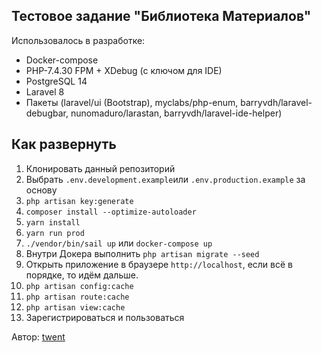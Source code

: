 ## Тестовое задание "Библиотека Материалов"

Использовалось в разработке:

- Docker-compose
- PHP-7.4.30 FPM + XDebug (c ключом для IDE)
- PostgreSQL 14
- Laravel 8
- Пакеты (laravel/ui (Bootstrap), myclabs/php-enum, barryvdh/laravel-debugbar, nunomaduro/larastan, barryvdh/laravel-ide-helper)

## Как развернуть

1) Клонировать данный репозиторий
2) Выбрать `.env.development.example`или `.env.production.example` за основу
3) `php artisan key:generate`
4) `composer install --optimize-autoloader`
5) `yarn install`
6) `yarn run prod`
7) `./vendor/bin/sail up` или `docker-compose up`
8) Внутри Докера выполнить `php artisan migrate --seed`
9) Открыть приложение в браузере `http://localhost`, если всё в порядке, то идём дальше.
10) `php artisan config:cache`
11) `php artisan route:cache`
12) `php artisan view:cache`
13) Зарегистрироваться и пользоваться

Автор: [twent](https://github.com/twent)
